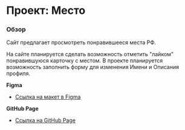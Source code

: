 # Проект: Место

### Обзор
Сайт предлагает просмотреть понравившееся места РФ.

На сайте планируется сделать возможность отметить "лайком" понравившуюся карточку с местом.
В проекте планируется возможность заполнить форму для изменения Имени и Описания профиля.

**Figma**
* [Ссылка на макет в Figma](https://www.figma.com/file/2cn9N9jSkmxD84oJik7xL7/JavaScript.-Sprint-4?node-id=0%3A1)

**GitHub Page**
* [Ссылка на GitHub Page](https://avaveryu.github.io/mesto-project/index.html)